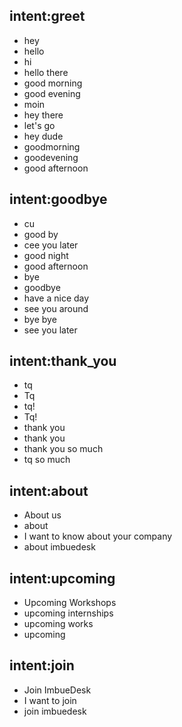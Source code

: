 ## intent:greet
- hey
- hello
- hi
- hello there
- good morning
- good evening
- moin
- hey there
- let's go
- hey dude
- goodmorning
- goodevening
- good afternoon

## intent:goodbye
- cu
- good by
- cee you later
- good night
- good afternoon
- bye
- goodbye
- have a nice day
- see you around
- bye bye
- see you later

## intent:thank_you
- tq
- Tq
- tq!
- Tq!
- thank you
- thank you
- thank you so much
- tq so much

## intent:about
- About us
- about
- I want to know about your company
- about imbuedesk

## intent:upcoming
- Upcoming Workshops
- upcoming internships
- upcoming works
- upcoming

## intent:join
- Join ImbueDesk
- I want to join
- join imbuedesk